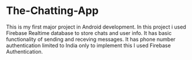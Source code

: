 # The-Chatting-App
This is my first major project in Android development.
In this project i used Firebase Realtime database to store chats and user info.
It has basic functionality of sending and receving messages.
It has phone number authentication limited to India only to implement this I used Firebase Authentication.
